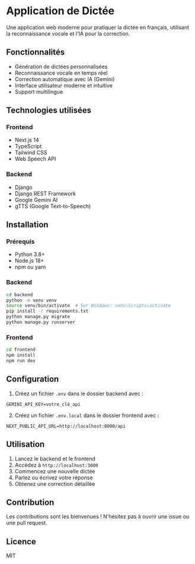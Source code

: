 # Application de Dictée

Une application web moderne pour pratiquer la dictée en français, utilisant la reconnaissance vocale et l'IA pour la correction.

## Fonctionnalités

- Génération de dictées personnalisées
- Reconnaissance vocale en temps réel
- Correction automatique avec IA (Gemini)
- Interface utilisateur moderne et intuitive
- Support multilingue

## Technologies utilisées

### Frontend
- Next.js 14
- TypeScript
- Tailwind CSS
- Web Speech API

### Backend
- Django
- Django REST Framework
- Google Gemini AI
- gTTS (Google Text-to-Speech)

## Installation

### Prérequis
- Python 3.8+
- Node.js 18+
- npm ou yarn

### Backend
```bash
cd backend
python -m venv venv
source venv/bin/activate  # Sur Windows: venv\Scripts\activate
pip install -r requirements.txt
python manage.py migrate
python manage.py runserver
```

### Frontend
```bash
cd frontend
npm install
npm run dev
```

## Configuration

1. Créez un fichier `.env` dans le dossier backend avec :
```
GEMINI_API_KEY=votre_clé_api
```

2. Créez un fichier `.env.local` dans le dossier frontend avec :
```
NEXT_PUBLIC_API_URL=http://localhost:8000/api
```

## Utilisation

1. Lancez le backend et le frontend
2. Accédez à `http://localhost:3000`
3. Commencez une nouvelle dictée
4. Parlez ou écrivez votre réponse
5. Obtenez une correction détaillée

## Contribution

Les contributions sont les bienvenues ! N'hésitez pas à ouvrir une issue ou une pull request.

## Licence

MIT 